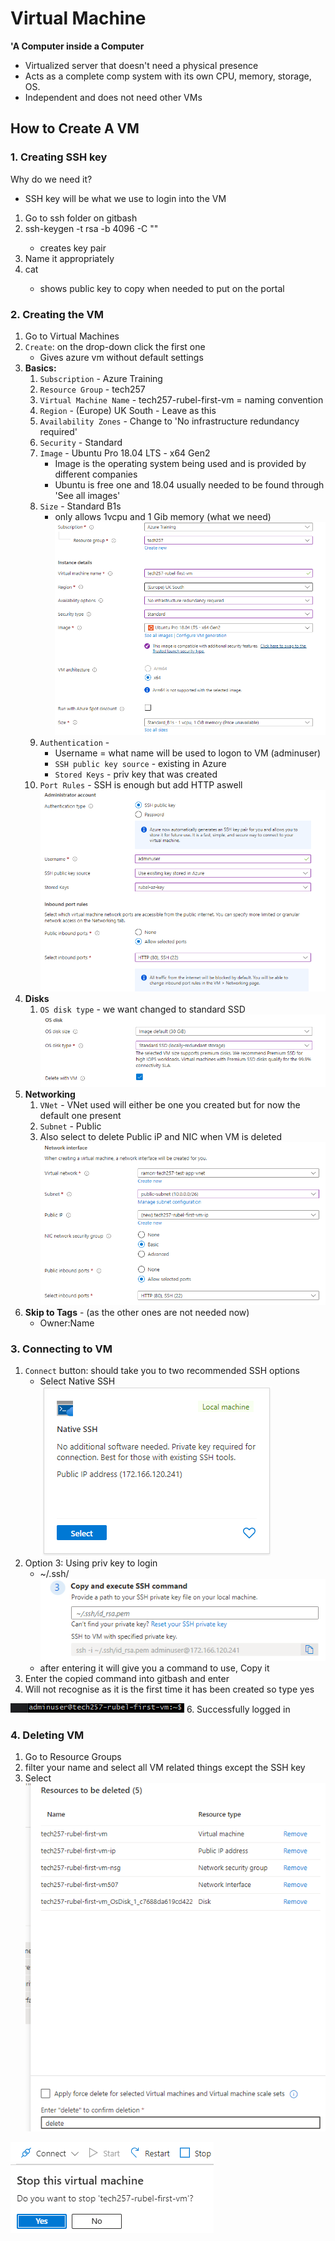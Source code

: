 # Virtual Machine
**'A Computer inside a Computer**
- Virtualized server that doesn't need a physical presence
- Acts as a complete comp system with its own CPU, memory, storage, OS.
- Independent and does not need other VMs

## How to Create A VM

### 1. Creating SSH key
Why do we need it?
- SSH key will be what we use to login into the VM
1. Go to ssh folder on gitbash
2. ssh-keygen -t rsa -b 4096 -C "<email>"
   - creates key pair
3. Name it appropriately
4. cat <public key>
   - shows public key to copy when needed to put on the portal

### 2. Creating the VM
1. Go to Virtual Machines
2. `Create`: on the drop-down click the first one
   - Gives azure vm without default settings
3. **Basics:**
   1. `Subscription` - Azure Training
   2.  `Resource Group` - tech257
   3. `Virtual Machine Name` - tech257-rubel-first-vm = naming convention
   4. `Region` - (Europe) UK South - Leave as this
   5. `Availability Zones` - Change to 'No infrastructure redundancy required'
   6. `Security` - Standard
   7. `Image` - Ubuntu Pro 18.04 LTS - x64 Gen2
      - Image is the operating system being used and is provided by different companies
      - Ubuntu is free one and 18.04 usually needed to be found through 'See all images'
   8. `Size` - Standard B1s 
      - only allows 1vcpu and 1 Gib memory (what we need)
![img.png](img.png)
   9. `Authentication` - 
      - Username = what name will be used to logon to VM (adminuser)
      - `SSH public key source` - existing in Azure
      - `Stored Keys` - priv key that was created
   10. `Port Rules` - SSH is enough but add HTTP aswell
![img_1.png](img_1.png)
4. **Disks**
    1. `OS disk type` - we want changed to standard SSD
![img_2.png](img_2.png)
5. **Networking**
    1. `VNet` - VNet used will either be one you created but for now the default one present
   2. `Subnet` - Public
   3. Also select to delete Public iP and NIC when VM is deleted
![img_3.png](img_3.png)
6. **Skip to Tags** - (as the other ones are not needed now)
   - Owner:Name

### 3. Connecting to VM 
1. `Connect` button: should take you to two recommended SSH options
   - Select Native SSH 
![img_4.png](img_4.png)
2. Option 3: Using priv key to login
   - ~/.ssh/<keyname>
![img_5.png](img_5.png)
   - after entering it will give you a command to use, Copy it
3. Enter the copied command into gitbash and enter
4. Will not recognise as it is the first time it has been created so type yes
  
![img_6.png](img_6.png)
6. Successfully logged in

### 4. Deleting VM
1. Go to Resource Groups
2. filter your name and select all VM related things except the SSH key
3. Select
![img_7.png](img_7.png)


![img_8.png](img_8.png)